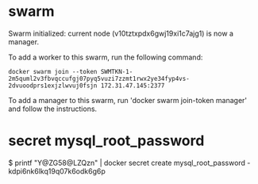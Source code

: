 # swarm

Swarm initialized: current node (v10tztxpdx6gwj19xi1c7ajg1) is now a manager.

To add a worker to this swarm, run the following command:

    docker swarm join --token SWMTKN-1-2m5quml2v3fbvqccufgj07pyq5vuzi7zzmt1rwx2ye34fyp4vs-2dvuoodprs1exjzlwvuj0fsjn 172.31.47.145:2377

To add a manager to this swarm, run 'docker swarm join-token manager' and follow the instructions.

# secret mysql_root_password

$ printf "Y@ZG58@LZQzn" | docker secret create mysql_root_password -
kdpi6nk6lkq19q07k6odk6g6p

